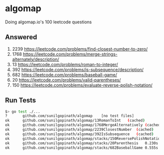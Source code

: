 # algomap
Doing algomap.io's 100 leetcode questions

## Answered

1. 2239 https://leetcode.com/problems/find-closest-number-to-zero/
2. 1768 https://leetcode.com/problems/merge-strings-alternately/description/
3. 13 https://leetcode.com/problems/roman-to-integer/
4. 392 https://leetcode.com/problems/is-subsequence/description/
5. 682 https://leetcode.com/problems/baseball-game/
6. 20 https://leetcode.com/problems/valid-parentheses/
7. 150 https://leetcode.com/problems/evaluate-reverse-polish-notation/

## Run Tests
```sh
$> go test ./...
?   	github.com/sunilgopinath/algomap	[no test files]
ok  	github.com/sunilgopinath/algomap/13RomanToInt	(cached)
ok  	github.com/sunilgopinath/algomap/1768MergeAlternatively	(cached)
ok  	github.com/sunilgopinath/algomap/2239ClosestNumber	(cached)
ok  	github.com/sunilgopinath/algomap/392IsSubsequence	(cached)
ok  	github.com/sunilgopinath/algomap/stacks/150ReversePolishNotation	0.390s
ok  	github.com/sunilgopinath/algomap/stacks/20Parenthesis	0.230s
ok  	github.com/sunilgopinath/algomap/stacks/682BaseballGame	0.555s
```